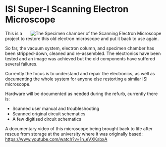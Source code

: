 # ISI Super-I Scanning Electron Microscope

<img align="right" src="https://github.com/user-attachments/assets/d402b069-334c-4cdd-84aa-dfaa97b3b684" alt="The Specimen chamber of the Scanning Electron Microscope">

This is a project to restore this old electron microscope and put it back to use again.

So far, the vacuum system, electron column, and specimen chamber has been stripped-down, cleaned and re-assembled. The electronics have been tested and an image was achieved but the old components have suffered several failures.

Currently the focus is to understand and repair the electronics, as well as documenting the whole system for anyone else restorting a similar ISI microscope.

Hardware will be documented as needed during the refurb, currently there is:
- Scanned user manual and troubleshooting
- Scanned original circuit schematics
- A few digitised circuit schematics

A documentary video of this microscope being brought back to life after rescue from storage at the university where it was originally based: https://www.youtube.com/watch?v=1n_eVXKsbxA
